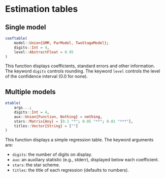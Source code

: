 # Estimation tables

## Single model

```julia
coeftable(
    model::Union{GMM, ParModel, TwoStageModel};
    digits::Int = 4,
    level::AbstractFloat = 0.95
)
```

This function displays coefficients, standard errors and other information. The keyword `digits` controls rounding. The keyword `level` controls the level of the confidence interval (0.0 for none).

## Multiple models

```julia
etable(
    args...;
    digits::Int = 4,
    aux::Union{Function, Nothing} = nothing,
    stars::Matrix{Any} = [0.1 "*"; 0.05 "**"; 0.01 "***"],
    titles::Vector{String} = [""]
)
```

This function displays a simple regression table. The keyword arguments are:

- `digits`: the number of digits on display.
- `aux`: an auxiliary statistic (e.g., stderr), displayed below each coefficient.
- `stars`: the star scheme.
- `titles`: the title of each regression (defaults to numbers).
